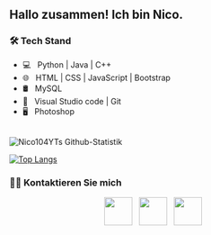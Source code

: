 <h2> Hallo zusammen! Ich bin Nico.

<!-- h3> 👨🏻‍💻 Über mich </h3>

- 💼 &nbsp; Android developer and front-end web developer.
- 🌱 &nbsp; Enthusiast in cyber Security and Artificial Intelligence .
- ☕ &nbsp; I belive, a perfect cup of coffee can be the ultimate solution for any stress. 
-->
<h3>🛠 Tech Stand</h3>

- 💻 &nbsp; Python | Java | C++  
- 🌐 &nbsp; HTML | CSS | JavaScript | Bootstrap 
- 🛢 &nbsp; MySQL
- 🔧 &nbsp; Visual Studio code | Git
- 🖥 &nbsp; Photoshop

<br>

<img align="center" src="https://github-readme-stats.vercel.app/api?username=Nico104YT&include_all_commits=true&count_private=true&show_icons=true&line_height=20&title_color=7A7ADB&icon_color=2234AE&text_color=D3D3D3&bg_color=0,000000,130F40" alt="Nico104YTs Github-Statistik">

</br>

[![Top Langs](https://github-readme-stats.vercel.app/api/top-langs/?username=Nico104YT&layout=compact&text_color=daf7dc&bg_color=151515)](https://github.com/Nico104YT)


<h3> 🤝🏻 Kontaktieren Sie mich </h3>

<p align="center">
&nbsp; <a href="https://twitter.com/Nico_104YT" target="_blank" rel="noopener noreferrer"><img src="https://img.icons8.com/plasticine/100/000000/twitter.png" width="50" /></a>  
&nbsp; <a href="https://www.instagram.com/nicospiertz/" target="_blank" rel="noopener noreferrer"><img src="https://img.icons8.com/plasticine/100/000000/instagram-new.png" width="50" /></a>  
&nbsp; <a href="mailto:kontakt@nico-spiertz.de" target="_blank" rel="noopener noreferrer"><img src="https://img.icons8.com/plasticine/100/000000/gmail.png"  width="50" /></a>
</p>

